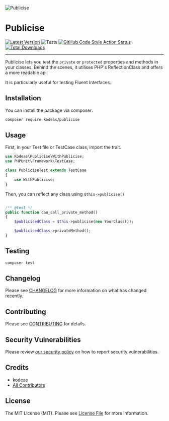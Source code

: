 ![Publicise](https://user-images.githubusercontent.com/9021386/125131576-a4296c00-e10b-11eb-88ac-e367c7987eed.png)
# Publicise

[![Latest Version](https://img.shields.io/github/release/kodeas/publicise.svg?style=flat-square)](https://github.com/kodeas/publicise/releases)
![Tests](https://github.com/kodeas/publicise/workflows/Tests/badge.svg)
[![GitHub Code Style Action Status](https://img.shields.io/github/workflow/status/kodeas/publicise/Check%20&%20fix%20styling?label=code%20style)](https://github.com/kodeas/publicise/actions?query=workflow%3A"Check+%26+fix+styling"+branch%3Amain)
[![Total Downloads](https://img.shields.io/packagist/dt/kodeas/publicise.svg?style=flat-square)](https://packagist.org/packages/kodeas/publicise)

---

Publicise lets you test the `private` or `protected` properties and methods in your classes. 
Behind the scenes, it utilises PHP's ReflectionClass and offers a more readable api.

It is particularly useful for testing Fluent Interfaces.

## Installation

You can install the package via composer:

```bash
composer require kodeas/publicise
```

## Usage

First, in your Test file or TestCase class, import the trait.
```php
use Kodeas\Publicise\WithPublicise;
use PHPUnit\Framework\TestCase;

class PubliciseTest extends TestCase
{
    use WithPublicise;
}
```

Then, you can reflect any class using `$this->publicise()`

```php

/** @test */
public function can_call_private_method()
{
    $publicisedClass = $this->publicise(new YourClass());

    $publicisedClass->privateMethod();
}

```

## Testing

```bash
composer test
```

## Changelog

Please see [CHANGELOG](CHANGELOG.md) for more information on what has changed recently.

## Contributing

Please see [CONTRIBUTING](.github/CONTRIBUTING.md) for details.

## Security Vulnerabilities

Please review [our security policy](../../security/policy) on how to report security vulnerabilities.

## Credits

- [kodeas](https://github.com/Kodeas)
- [All Contributors](../../contributors)

## License

The MIT License (MIT). Please see [License File](LICENSE.md) for more information.
